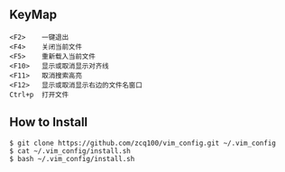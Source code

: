 ## KeyMap
    <F2>    一键退出
    <F4>    关闭当前文件
    <F5>    重新载入当前文件
    <F10>   显示或取消显示对齐线
    <F11>   取消搜索高亮
    <F12>   显示或取消显示右边的文件名窗口
    Ctrl+p  打开文件

## How to Install
    $ git clone https://github.com/zcq100/vim_config.git ~/.vim_config
    $ cat ~/.vim_config/install.sh
    $ bash ~/.vim_config/install.sh

